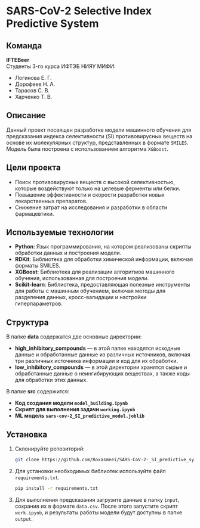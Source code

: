 # SARS-CoV-2 Selective Index Predictive System

## Команда
**IFTEBeer**  
Студенты 3-го курса ИФТЭБ НИЯУ МИФИ:
- Логинова Е. Г.
- Дорофеев Н. А.
- Тарасов С. В.
- Харченко Т. В.

## Описание
Данный проект посвящен разработке модели машинного обучения для предсказания индекса селективности (SI) противовирусных веществ на основе их молекулярных структур, представленных в формате `SMILES`. Модель была построена с использованием алгоритма `XGBoost`.

## Цели проекта
- Поиск противовирусных веществ с высокой селективностью, которые воздействуют только на целевые ферменты или белки.
- Повышение эффективности и скорости разработки новых лекарственных препаратов.
- Снижение затрат на исследования и разработки в области фармацевтики.

## Используемые технологии
- **Python**: Язык программирования, на котором реализованы скрипты обработки данных и построения модели.
- **RDKit**: Библиотека для обработки химической информации, включая форматы SMILES.
- **XGBoost**: Библиотека для реализации алгоритмов машинного обучения, использованная для построения модели.
- **Scikit-learn**: Библиотека, предоставляющая полезные инструменты для работы с машинным обучением, включая методы для разделения данных, кросс-валидации и настройки гиперпараметров.

## Структура
В папке **data** содержатся две основные директории:
- **high_inhibitory_compounds** — в этой папке находятся исходные данные и обработанные данные из различных источников, включая три различных источника информации и код для их обработки.
- **low_inhibitory_compounds** — в этой директории хранятся сырые и обработанные данные о неингибирующих веществах, а также коды для обработки этих данных.

В папке **src** содержится:
- **Код создания модели `model_building.ipynb`**
- **Скрипт для выполнения задачи `working.ipynb`**
- **ML модель `sars-cov-2_SI_predictive_model.joblib`**

## Установка
1. Склонируйте репозиторий:
   ```bash
   git clone https://github.com/Roxasmeei/SARS-CoV-2-_SI_predictive_system.git
2. Для установки необходимых библиотек используйте файл `requirements.txt`. 
    ```bash
    pip install -r requirements.txt
3. Для выполнения предсказания загрузите данные в папку `input`, сохранив их в формате `data.csv`. После этого запустите скрипт `work.ipynb`, и результаты работы модели будут доступны в папке `output`.
